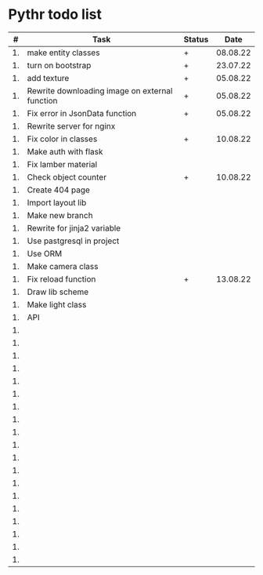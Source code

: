 # Pythr todo list

| #   | Task                                           | Status | Date     |
| --- | ---                                            | ---    | ---      |
| 1.  | make entity classes                            | +      | 08.08.22 |
| 1.  | turn on bootstrap                              | +      | 23.07.22 |
| 1.  | add texture                                    | +      | 05.08.22 |
| 1.  | Rewrite downloading image on external function | +      | 05.08.22 |
| 1.  | Fix error in JsonData function                 | +      | 05.08.22 |
| 1.  | Rewrite server for nginx                       |        |          |
| 1.  | Fix color in classes                           | +      | 10.08.22 |
| 1.  | Make auth with flask                           |        |          |
| 1.  | Fix lamber material                            |        |          |
| 1.  | Check object counter                           | +      | 10.08.22 |
| 1.  | Create 404 page                                |        |          |
| 1.  | Import layout lib                              |        |          |
| 1.  | Make new branch                                |        |          |
| 1.  | Rewrite for jinja2 variable                    |        |          |
| 1.  | Use pastgresql in project                      |        |          |
| 1.  | Use ORM                                        |        |          |
| 1.  | Make camera class                              |        |          |
| 1.  | Fix reload function                            | +      | 13.08.22 |
| 1.  | Draw lib scheme                                |        |          |
| 1.  | Make light class                               |        |          |
| 1.  | API                                            |        |          |
| 1.  |                                                |        |          |
| 1.  |                                                |        |          |
| 1.  |                                                |        |          |
| 1.  |                                                |        |          |
| 1.  |                                                |        |          |
| 1.  |                                                |        |          |
| 1.  |                                                |        |          |
| 1.  |                                                |        |          |
| 1.  |                                                |        |          |
| 1.  |                                                |        |          |
| 1.  |                                                |        |          |
| 1.  |                                                |        |          |
| 1.  |                                                |        |          |
| 1.  |                                                |        |          |
| 1.  |                                                |        |          |
| 1.  |                                                |        |          |
| 1.  |                                                |        |          |
| 1.  |                                                |        |          |
| 1.  |                                                |        |          |


